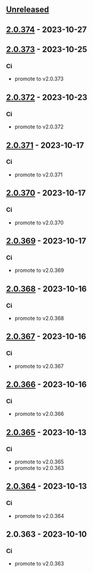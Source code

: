 <a name="unreleased"></a>
## [Unreleased]


<a name="2.0.374"></a>
## [2.0.374] - 2023-10-27

<a name="2.0.373"></a>
## [2.0.373] - 2023-10-25
### Ci
- promote to v2.0.373


<a name="2.0.372"></a>
## [2.0.372] - 2023-10-23
### Ci
- promote to v2.0.372


<a name="2.0.371"></a>
## [2.0.371] - 2023-10-17
### Ci
- promote to v2.0.371


<a name="2.0.370"></a>
## [2.0.370] - 2023-10-17
### Ci
- promote to v2.0.370


<a name="2.0.369"></a>
## [2.0.369] - 2023-10-17
### Ci
- promote to v2.0.369


<a name="2.0.368"></a>
## [2.0.368] - 2023-10-16
### Ci
- promote to v2.0.368


<a name="2.0.367"></a>
## [2.0.367] - 2023-10-16
### Ci
- promote to v2.0.367


<a name="2.0.366"></a>
## [2.0.366] - 2023-10-16
### Ci
- promote to v2.0.366


<a name="2.0.365"></a>
## [2.0.365] - 2023-10-13
### Ci
- promote to v2.0.365
- promote to v2.0.363


<a name="2.0.364"></a>
## [2.0.364] - 2023-10-13
### Ci
- promote to v2.0.364


<a name="2.0.363"></a>
## 2.0.363 - 2023-10-10
### Ci
- promote to v2.0.363


[Unreleased]: https://gitlab.industrysoftware.automation.siemens.com/caas-ops/fleet/aws-usea1-qa-qa/compare/2.0.374...HEAD
[2.0.374]: https://gitlab.industrysoftware.automation.siemens.com/caas-ops/fleet/aws-usea1-qa-qa/compare/2.0.373...2.0.374
[2.0.373]: https://gitlab.industrysoftware.automation.siemens.com/caas-ops/fleet/aws-usea1-qa-qa/compare/2.0.372...2.0.373
[2.0.372]: https://gitlab.industrysoftware.automation.siemens.com/caas-ops/fleet/aws-usea1-qa-qa/compare/2.0.371...2.0.372
[2.0.371]: https://gitlab.industrysoftware.automation.siemens.com/caas-ops/fleet/aws-usea1-qa-qa/compare/2.0.370...2.0.371
[2.0.370]: https://gitlab.industrysoftware.automation.siemens.com/caas-ops/fleet/aws-usea1-qa-qa/compare/2.0.369...2.0.370
[2.0.369]: https://gitlab.industrysoftware.automation.siemens.com/caas-ops/fleet/aws-usea1-qa-qa/compare/2.0.368...2.0.369
[2.0.368]: https://gitlab.industrysoftware.automation.siemens.com/caas-ops/fleet/aws-usea1-qa-qa/compare/2.0.367...2.0.368
[2.0.367]: https://gitlab.industrysoftware.automation.siemens.com/caas-ops/fleet/aws-usea1-qa-qa/compare/2.0.366...2.0.367
[2.0.366]: https://gitlab.industrysoftware.automation.siemens.com/caas-ops/fleet/aws-usea1-qa-qa/compare/2.0.365...2.0.366
[2.0.365]: https://gitlab.industrysoftware.automation.siemens.com/caas-ops/fleet/aws-usea1-qa-qa/compare/2.0.364...2.0.365
[2.0.364]: https://gitlab.industrysoftware.automation.siemens.com/caas-ops/fleet/aws-usea1-qa-qa/compare/2.0.363...2.0.364
